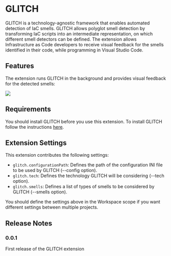# GLITCH

GLITCH is a technology-agnostic framework that enables automated detection of IaC smells. GLITCH allows polyglot smell detection by transforming IaC scripts into an intermediate representation, on which different smell detectors can be defined. The extension allows Infrastructure as Code developers to receive visual feedback for the smells identified in their code, while programming in Visual Studio Code.

## Features

The extension runs GLITCH in the background and provides visual feedback for the detected smells:

![](https://raw.githubusercontent.com/sr-lab/GLITCH/main/vscode-extension/glitch/images/feature.png)

## Requirements

You should install GLITCH before you use this extension. To install GLITCH follow the instructions [here](https://github.com/sr-lab/GLITCH).

## Extension Settings

This extension contributes the following settings:

* `glitch.configurationPath`: Defines the path of the configuration INI file to be used by GLITCH (--config option).
* `glitch.tech`: Defines the technology GLITCH will be considering (--tech option).
* `glitch.smells`: Defines a list of types of smells to be considered by GLITCH (--smells option).

You should define the settings above in the Workspace scope if you want different settings between multiple projects.

## Release Notes

### 0.0.1

First release of the GLITCH extension